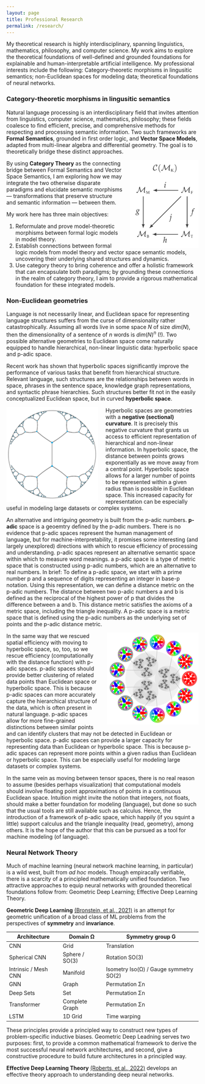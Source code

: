 ```yaml
---
layout: page
title: Professional Research
permalink: /research/
---
```


My theoretical research is highly interdisciplinary, spanning linguistics, mathematics, philosophy, and computer science. My work aims to explore the theoretical foundations of well-defined and grounded foundations for explainable and human-interpretable artificial intelligence. My professional interests include the following: Category-theoretic morphisms in lingusitic semantics; non-Euclidean spaces for modeling data; theoretical foundations of neural networks.

### Category-theoretic morphisms in lingusitic semantics

Natural language processing is an interdisciplinary field that invites attention from linguistics, computer science, mathematics, philosophy; these fields coalesce to find efficient, precise, and comprehensive methods for respecting and processing semantic information. Two such frameworks are **Formal Semantics**, grounded in first order logic, and **Vector Space Models**, adapted from multi-linear algebra and differential geometry. The goal is to theoretically bridge these distinct approaches.

<img src="/assets/catmod.png" alt="Category of formal models" style="float: right; margin-left: 20px; width: 180px;">

By using **Category Theory** as the connecting bridge between Formal Semantics and Vector Space Semantics, I am exploring how we may integrate the two otherwise disparate paradigms and elucidate semantic morphisms — transformations that preserve structure and semantic information — between them.

My work here has three main objectives:

1. Reformulate and prove model-theoretic morphisms between formal logic models in model theory.
2. Establish connections between formal logic models from model theory and vector space semantic models, uncovering their underlying shared structures and dynamics.
3. Use category theory to bring coherence and offer a holistic framework that can encapsulate both paradigms; by grounding these connections in the realm of category theory, I aim to provide a rigorous mathematical foundation for these integrated models.

### Non-Euclidean geometries

Language is not necessarily linear, and Euclidean space for representing language structures suffers from the curse of dimensionality rather catastrophically. Assuming all words live in some space $N$ of size $dim(N)$, then the dimensionality of a sentence of $n$ words is $dim(N)^n$ (!). Two possible alternative geometries to Euclidean space come naturally equipped to handle hierarchical, non-linear linguistic data: hyperbolic space and p-adic space.

Recent work has shown that hyperbolic spaces significantly improve the performance of various tasks that benefit from hierarchical structure. Relevant language, such structures are the relationships between words in space, phrases in the sentence space, knowledge graph representations, and syntactic phrase hierarchies. Such structures better fit not in the easily conceptualized Euclidean space, but in curved **hyperbolic space**.

<img src="/assets/hyperbolic.png" alt="Hyperbolic space" style="float: left; margin-right: 20px; width: 240px;">

Hyperbolic spaces are geometries with a **negative (sectional) curvature**. It is precisely this negative curvature that grants us access to efficient representation of hierarchical and non-linear information. In hyperbolic space, the distance between points grows exponentially as we move away from a central point. Hyperbolic space allows for a larger number of points to be represented within a given radius than is possible in Euclidean space. This increased capacity for representation can be especially useful in modeling large datasets or complex systems.

An alternative and intriguing geometry is built from the p-adic numbers. **p-adic** space is a geoemtry defined by the p-adic numbers. There is no evidence that p-adic spaces represent the human management of language, but for machine-interpretability, it promises some interesting (and largely unexplored) directions with which to rescue efficiency of processing and understanding. p-adic spaces represent an alternative semantic space within which to measure word meanings. a p-adic space is a type of metric space that is constructed using p-adic numbers, which are an alternative to real numbers. In brief: To define a p-adic space, we start with a prime number p and a sequence of digits representing an integer in base-p notation. Using this representation, we can define a distance metric on the p-adic numbers. The distance between two p-adic numbers a and b is defined as the reciprocal of the highest power of p that divides the difference between a and b. This distance metric satisfies the axioms of a metric space, including the triangle inequality. A p-adic space is a metric space that is defined using the p-adic numbers as the underlying set of points and the p-adic distance metric.

<img src="/assets/padic.png" alt="3-adic space" style="float: right; margin-left: 20px; width: 240px;">

In the same way that we rescued spatial efficiency with moving to hyperbolic space, so, too, so we rescue efficiency (computationally with the distance function) with p-adic spaces. p-adic spaces should provide better clustering of related data points than Euclidean space or hyperbolic space. This is because p-adic spaces can more accurately capture the hierarchical structure of the data, which is often present in natural language. p-adic spaces allow for more fine-grained distinctions between similar points and can identify clusters that may not be detected in Euclidean or hyperbolic space. p-adic spaces can provide a larger capacity for representing data than Euclidean or hyperbolic space. This is because p-adic spaces can represent more points within a given radius than Euclidean or hyperbolic space. This can be especially useful for modeling large datasets or complex systems.

In the same vein as moving between tensor spaces, there is no real reason to assume (besides perhaps visualization) that computational models should involve floating point approximations of points in a continuous Euclidean space. Intuition might invite the notion that integers, not floats, should make a better foundation for modeling (language), but done so such that the usual tools are still available such as calculus. Hence, the introduction of a framework of p-adic space, which happily (if you squint a little) support calculus and the triangle inequality (read, geometry), among others. It is the hope of the author that this can be pursued as a tool for machine modeling (of language).


### Neural Network Theory

Much of machine learning (neural network machine learning, in particular) is a wild west, built from _ad hoc_ models. Though empiracally verifiable, there is a scarcity of a principled mathematically unified foundation. Two attractive approaches to equip neural networks with grounded theoretical foundations follow from: Geometric Deep Learning; Effective Deep Learning Theory.

**Geometric Deep Learning** [(Bronstein, et al., 2021)](https://arxiv.org/abs/2104.13478) is an attempt for geometric unification of a broad class of ML problems from the perspectives of **symmetry** and **invariance**. 

| Architecture          | Domain Ω           | Symmetry group G                  |
|-----------------------|--------------------|----------------------------------|
| CNN                   | Grid               | Translation                       |
| Spherical CNN         | Sphere / SO(3)     | Rotation SO(3)                    |
| Intrinsic / Mesh CNN  | Manifold           | Isometry Iso(Ω) / Gauge symmetry SO(2) |
| GNN                   | Graph              | Permutation Σn                   |
| Deep Sets             | Set                | Permutation Σn                   |
| Transformer           | Complete Graph     | Permutation Σn                   |
| LSTM                  | 1D Grid            | Time warping                      |


These principles provide a principled way to construct new types of problem-specific inductive biases. Geometric Deep Leadning serves two purposes: first, to provide a common mathematical framework to derive the most successful neural network architectures, and second, give a constructive procedure to build future architectures in a principled way.

**Effective Deep Learning Theory** [(Roberts, et al., 2022)](https://arxiv.org/abs/2106.10165) develops an effective theory approach to understanding deep neural networks.
